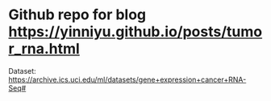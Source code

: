 # Github repo for blog https://yinniyu.github.io/posts/tumor_rna.html

Dataset: https://archive.ics.uci.edu/ml/datasets/gene+expression+cancer+RNA-Seq#
